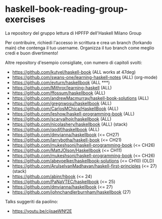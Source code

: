 # haskell-book-reading-group-exercises
La repository del gruppo lettura di HPFFP dell'Haskell Milano Group

Per contribuire, richiedi l'accesso in scrittura e crea un branch (forkando main) che contenga il tuo username.
Organizza il tuo branch come meglio credi e buon divertimento!

Altre repository d'esempio consigliate, con numero di capitoli svolti:
- https://github.com/kutyel/haskell-book (ALL works at 47deg)
- https://github.com/swans-one/learning-haskell-notes  (ALL) (org-mode)
- https://github.com/evturn/haskellbook (ALL ***)
- https://github.com/Mithror/learning-haskell (ALL)
- https://github.com/ffossum/haskellbook (ALL)
- https://github.com/andrewMacmurray/haskell-book-solutions (ALL)
- https://github.com/gregnwosu/haskellbook (ALL)
- https://github.com/CarlosMChica/HaskellBook (ALL)
- https://github.com/leshow/haskell-programming-book (ALL)
- https://github.com/scarvalhojr/haskellbook (ALL)
- https://github.com/nicolashery/haskellbook (ALL) (stack)
- https://github.com/qodjf/haskellbook (ALL)
- https://github.com/dmvianna/haskellbook (<= CH27)
- https://github.com/larrybotha/haskell-book (<= CH21)
- https://github.com/mukeshsoni/haskell-programming-book (<= CH26)
- https://github.com/MattJOlson/Haskellbook (<= CH11)
- https://github.com/mukeshsoni/haskell-programming-book (<= CH26)
- https://github.com/abevoelker/haskellbook-solutions (<= CH10) (OLD)
- https://github.com/ArulselvanMadhavan/haskell-first-principles (<= 27) (stack)
- https://github.com/abinr/hbook (<= 24)
- https://github.com/PaNaVTEC/haskellbook (<= 25)
- https://github.com/dmvianna/haskellbook (<= 27)
- https://github.com/johnchandlerburnham/haskellbook (27)

Talks suggeriti da paolino:
- https://youtu.be/cijsaeWNf2E
